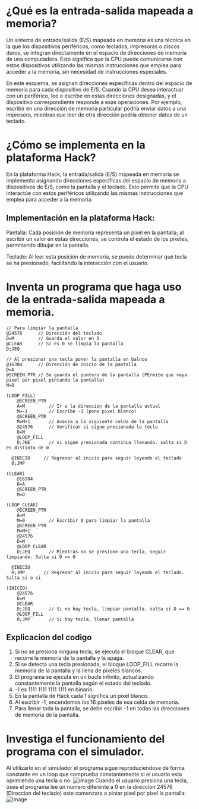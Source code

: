 # ¿Qué es la entrada-salida mapeada a memoria?
Un sistema de entrada/salida (E/S) mapeada en memoria es una técnica en la que los dispositivos periféricos, como teclados, impresoras o discos duros, se integran directamente en el espacio de direcciones de memoria de una computadora. Esto significa que la CPU puede comunicarse con estos dispositivos utilizando las mismas instrucciones que emplea para acceder a la memoria, sin necesidad de instrucciones especiales.

En este esquema, se asignan direcciones específicas dentro del espacio de memoria para cada dispositivo de E/S. Cuando la CPU desea interactuar con un periférico, lee o escribe en estas direcciones designadas, y el dispositivo correspondiente responde a esas operaciones. Por ejemplo, escribir en una dirección de memoria particular podría enviar datos a una impresora, mientras que leer de otra dirección podría obtener datos de un teclado.

# ¿Cómo se implementa en la plataforma Hack?
En la plataforma Hack, la entrada/salida (E/S) mapeada en memoria se implementa asignando direcciones específicas del espacio de memoria a dispositivos de E/S, como la pantalla y el teclado. Esto permite que la CPU interactúe con estos periféricos utilizando las mismas instrucciones que emplea para acceder a la memoria.

## Implementación en la plataforma Hack:

Pantalla: Cada posición de memoria representa un píxel en la pantalla; al escribir un valor en estas direcciones, se controla el estado de los píxeles, permitiendo dibujar en la pantalla.

Teclado: Al leer esta posición de memoria, se puede determinar qué tecla se ha presionado, facilitando la interacción con el usuario.

# Inventa un programa que haga uso de la entrada-salida mapeada a memoria.

    // Para limpiar la pantalla 
    @24576      // Dirección del teclado
    D=M         // Guarda el valor en D
    @CLEAR      // Si es 0 se limpia la pantalla
    D;JEQ
    
    // Al presionar una tecla poner la pantalla en balnco
    @16384      // Dirección de inicio de la pantalla
    D=A
    @SCREEN_PTR // Se guarda el puntero de la pantalla (PErmite que vaya pixel por pixel pintando la pantalla)
    M=D

    (LOOP_FILL)
        @SCREEN_PTR
        A=M         // Ir a la direccion de la pantalla actual
        M=-1        // Escribe -1 (pone pixel blanco)
        @SCREEN_PTR
        M=M+1       // Avanza a la siguiente celda de la pantalla
        @24576      // Verificar si sigue presionada la tecla
        D=M
        @LOOP_FILL
        D;JNE       // si sigue presionada continua llenando. salta si D es distinto de 0
        
      @INICIO     // Regresar al inicio para seguir leyendo el teclado
      0;JMP
    
    (CLEAR)
        @16384
        D=A
        @SCREEN_PTR
        M=D
    
    (LOOP_CLEAR)
        @SCREEN_PTR
        A=M
        M=0         // Escribir 0 para limpiar la pantalla
        @SCREEN_PTR
        M=M+1
        @24576
        D=M
        @LOOP_CLEAR
        D;JEQ       // Mientras no se presione una tecla, seguir limpiando. Salta si D == 0
        
      @INICIO
      0;JMP       // Regresar al inicio para seguir leyendo el teclado. Salta si o si 
    
    (INICIO)
        @24576
        D=M
        @CLEAR
        D;JEQ       // Si no hay tecla, limpiar pantalla. salta si D == 0
        @LOOP_FILL
        0;JMP       // Si hay tecla, llenar pantalla


## Explicacion del codigo 
1. Si no se presiona ninguna tecla, se ejecuta el bloque CLEAR, que recorre la memoria de la pantalla y la apaga.
2. Si se detecta una tecla presionada, el bloque LOOP_FILL recorre la memoria de la pantalla y la llena de píxeles blancos.
3. El programa se ejecuta en un bucle infinito, actualizando constantemente la pantalla según el estado del teclado.
4. -1 es 1111 1111 1111 1111 en binario.
5. En la pantalla de Hack cada 1 significa un píxel blanco.
6. Al escribir -1, encendemos los 16 píxeles de esa celda de memoria.
7. Para llenar toda la pantalla, se debe escribir -1 en todas las direcciones de memoria de la pantalla.

# Investiga el funcionamiento del programa con el simulador.
Al utilizarlo en el simulador el programa sigue reproduciendose de forma constante en un loop que comprueba constantemente si el usuario esta oprimiendo una tecla o no:
![image](https://github.com/user-attachments/assets/deeb6318-2424-4602-a992-9c14fa96b80e)
Cuando el usuario presiona una tecla, osea el programa lee un numero diferente a 0 en la direccion 24576 (Direccion del teclado) este comenzara a pintar pixel por pixel la pantalla:
![image](https://github.com/user-attachments/assets/b566b41c-f2b1-4422-a9a5-e4a044cf6835)


